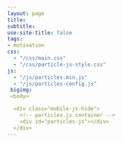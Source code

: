 ```yaml
---
layout: page
title: 
subtitle: 
use-site-title: false
tags:
- motivation
css:
  - "/css/main.css"
  - "/css/particle-js-style.css"
js:
  - "/js/particles.min.js"
  - "/js/particles-config.js"
 bigimg: 
 <body>

  <div class="mobile-js-hide">
    <!-- particles.js container -->
    <div id="particles-js"></div>
  </div>
---
```














































































































































